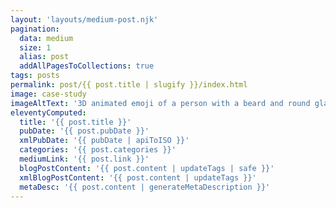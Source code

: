 ```yaml
---
layout: 'layouts/medium-post.njk'
pagination:
  data: medium
  size: 1
  alias: post
  addAllPagesToCollections: true
tags: posts
permalink: post/{{ post.title | slugify }}/index.html
image: case-study
imageAltText: '3D animated emoji of a person with a beard and round glasses, wearing a black tuque, in a thoughtful pose.'
eleventyComputed:
  title: '{{ post.title }}'
  pubDate: '{{ post.pubDate }}'
  xmlPubDate: '{{ pubDate | apiToISO }}'
  categories: '{{ post.categories }}'
  mediumLink: '{{ post.link }}'
  blogPostContent: '{{ post.content | updateTags | safe }}'
  xmlBlogPostContent: '{{ post.content | updateTags }}'
  metaDesc: '{{ post.content | generateMetaDescription }}'
---
```

